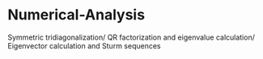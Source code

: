 # Numerical-Analysis
Symmetric tridiagonalization/ QR factorization and eigenvalue calculation/ Eigenvector calculation and Sturm sequences
